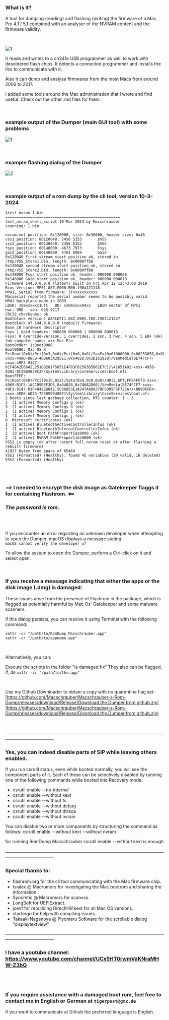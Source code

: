 ### What is it?

A tool for dumping (reading) and flashing (writing) the firmware of a Mac Pro 4,1 / 5,1 combined with an analyser of the NVRAM content and the firmware validity.

<br>

![1](https://github.com/Macschrauber/Macschrauber-s-Rom-Dump/blob/main/assets/img_Dumper/main%20dialog.png?raw)  

It reads and writes to a ch341a USB programmer as well to work with desoldered flash chips. It detects a connected programmer and installs the libs to communicate with it. 
  
Also it can dump and analyse firmwares from the most Macs from around 2006 to 2017.  

I added some tools around the Mac administration that I wrote and find useful. Check out the other .md files for them.  

<br>

### example output of the Dumper (main GUI tool) with some problems
![1](https://github.com/Macschrauber/Macschrauber-s-Rom-Dump/blob/main/assets/img_Dumper/5a.%20analyses%20scrollable.png)  

<br>

### example flashing dialog of the Dumper  
![2](https://github.com/Macschrauber/Macschrauber-s-Rom-Dump/blob/main/assets/img_Dumper/8%20readout%20of%20the%20flashed%20firmware%20to%20verify.png)  

<br>

### example output of a rom dump by the cli tool, version 10-3-2024
```
$test_nvram 1.bin  
===================================================  
test_nvram_shell_script 10-Mar-2024 by Macschrauber  
scanning: 1.bin  
  
nvram.vol position: 0x120000, size: 0x30000, header size: 0x48  
vss1_position: 00120048: 2456 5353       $VSS  
vss2_position: 00130048: 2456 5353       $VSS  
fsys_position: 00148000: 4673 7973       Fsys  
gaid_position: 00148800: 4761 6964       Gaid  
0x120048 first stream start position ok, stored in /tmp/VSS_Store1.bin, length: 0x0000ffb8  
0x130048 second stream start position ok, stored in /tmp/VSS_Store2.bin, length: 0x0000ffb8  
0x148000 Fsys start position ok, header: 080000 000008  
0x148800 Gaid start position ok, header: 080000 000018  
Firmware 144.0.0.0.0 (latest) built on Fri Apr 12 12:43:00 2019  
Bios Version: MP51.88Z.F000.B00.1904121248  
MP41, Serial from firmware: 3Txxxxxxxxxxx  
Macserial reported the serial number seems to be possibly valid  
MP41 backplane made in 2009  
LBSN: J59xxxxxx1LTC   BD: xx04xxxx04xx   LBSN sector of MP51  
hwc: 9MD   son: 625-9217  
CRC32 checksums: ok  
Bootblock version: AAPLEFI1.88Z.0005.I00.1904121247  
Bootblock of 144.0.0.0.0 (rebuilt firmware)  
Base_18 hardware descriptor  
Fsys | Gaid headers: 080000 000008 | 080000 000018  
Fsys: 0 override-version, 1 overrides, 2 ssn, 3 hwc, 4 son, 5 EOF (ok)  
fmm-computer-name: xxx Mac Pro  
BootOrder: 1:Boot0080  
Boot0080: Mac OS X PciRoot(0x0)/Pci(0x3,0x0)/Pci(0x0,0x0)/SasEx(0x01000000,0x00253856,0xDF5F,0xB181,0,0,0)/HD(2,GPT,066DD320-xxxx-449D-88CB-48B603A295E1,0x64028,0x1D161920)/VenMedia(BE74FCF7-xxxx-49F3-9147-01F4042E6842,25188281F5051E4F83CD2563D5B62E7C)/\41651A92-xxxx-4950-A503-8C39B4859C2F\System\Library\CoreServices\boot.efi  
BootFFFF: PciRoot(0x0)/Pci(0x1F,0x2)/Sata(0x4,0x0,0x0)/HD(2,GPT,FFE4FF73-xxxx-4969-B1F5-1ACC09BEF3D5,0x64028,0x746A2D60)/VenMedia(BE74FCF7-xxxx-49F3-9147-01F4042E6842,5C66853E1A247A4DA378F5D95F5F72CA)/\809DFFD4-xxxx-4ED6-AD2D-7F3D999488F1\System\Library\CoreServices\boot.efi  
2 boots since last garbage collection, MTC counter: 1 - 3  
3  (1 active) Memory Configs g (ok)  
3  (1 active) Memory Configs h (ok)  
1  (1 active) Memory Configs i (ok)  
1  (1 active) Memory Configs j (ok)  
0  Microsoft certificates (ok)  
1  (1 active) BluetoothActiveControllerInfos (ok)  
1  (1 active) BluetoothInternalControllerInfos (ok)  
2  (0 active) Boot PathProperties0000 (ok)  
2  (1 active) NVRAM PathProperties0000 (ok)  
VSS2 is empty (ok after recent full nvram reset or after flashing a rebuilt firmware)  
41827 bytes free space of 65464  
VSS1 (Formatted) (Healthy), found 45 variables (29 valid, 16 deleted)  
VSS2 (Formatted) (Healthy)  
```
<br><br>
### ==> I needed to encrypt the disk image as Gatekeeper flaggs it for containing Flashrom. <==  
### *The password is **rom**.*
<br><br>

If you encounter an error regarding an unknown developer when attempting to open the Dumper, macOS displays a message stating:  
```macOS cannot verify the developer of``` 
  
To allow the system to open the Dumper, perform a Ctrl-click on it and select open. 

<br>

### If you receive a message indicating that either the apps or the disk image (.dmg) is damaged:

These issues arise from the presence of Flashrom in the package, which is flagged as potentially harmful by Mac Os' Gatekeeper and some malware scanners.  

  
If this dialog persists, you can resolve it using Terminal with the following command:  
```
xattr -cr "/path/to/RomDump Macschrauber.app"
xattr -cr "/path/to/appname.app"
```


<br>

Alternatively, you can:

Execute the scripts in the folder "is damaged fix"
They also can be flagged, if, do ```xattr -cr "/path/to/the.app"```

<br>

Use my Github Downloader to obtain a copy with no quarantine flag set:  
[https://github.com/Macschrauber/Macschrauber-s-Rom-Dump/releases/download/Release/Download.the.Dumper.from.github.zip](https://github.com/Macschrauber/Macschrauber-s-Rom-Dump/releases/download/Release/Download.the.Dumper.from.github.zip)

<br><br>
———————————————————————————————————————————————


### Yes, you can indeed disable parts of SIP while leaving others enabled.

If you run csrutil status, even while booted normally, you will see the component parts of it. Each of these can be selectively disabled by running one of the following commands while booted into Recovery mode:

+	csrutil enable --no-internal
+	csrutil enable --without kext 
+	csrutil enable --without fs
+	csrutil enable --without debug
+	csrutil enable --without dtrace
+	csrutil enable --without nvram

You can disable two or more components by structuring the command as follows:
csrutil enable --without kext  --without nvram


for running RomDump Macschrauber csrutil enable --without kext is enough
<br><br>
———————————————————————————————————————————————
### Special thanks to:

+ flashrom.org for the cli tool communicating with the Mac firmware chip.
+ tsialex @ Macrumors for investigating the Mac bootrom and sharing the information.  
+ Syncretic @ Macrumors for scanvss.  
+ LongSoft for UEFIExtract.  
+ joevt for rebuilding DirectHW.kext for all Mac OS versions.  
+ startergo for help with compiling issues.  
+ Takaaki Naganoya @ Piyomaru Software for the scrollable dialog "displaytextview"  
  
———————————————————————————————————————————————

### I have a youtube channel: https://www.youtube.com/channel/UCx5HT0rwmVaKNraMHW-Z3bQ

<br><br>
  
### If you require assistance with a damaged boot rom, feel free to contact me in English or German at ```tigerpost@gmx.de```

If you want to communicate at Github the preferred language is English.
